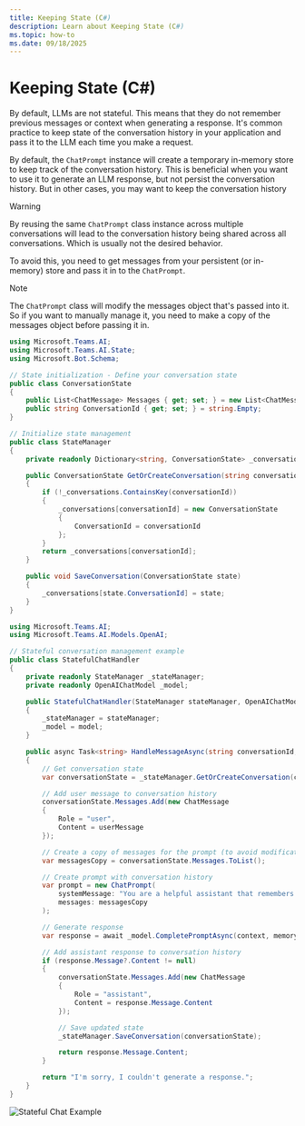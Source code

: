 ```yaml
---
title: Keeping State (C#)
description: Learn about Keeping State (C#)
ms.topic: how-to
ms.date: 09/18/2025
---
```


# Keeping State (C#)

By default, LLMs are not stateful. This means that they do not remember previous messages or context when generating a response.
It's common practice to keep state of the conversation history in your application and pass it to the LLM each time you make a request.

By default, the `ChatPrompt` instance will create a temporary in-memory store to keep track of the conversation history. This is beneficial
when you want to use it to generate an LLM response, but not persist the conversation history. But in other cases, you may want to keep the conversation history

> [!WARNING]
> By reusing the same `ChatPrompt` class instance across multiple conversations will lead to the conversation history being shared across all conversations. Which is usually not the desired behavior.

To avoid this, you need to get messages from your persistent (or in-memory) store and pass it in to the `ChatPrompt`.

> [!NOTE]
> The `ChatPrompt` class will modify the messages object that's passed into it. So if you want to manually manage it, you need to make a copy of the messages object before passing it in.

```csharp
using Microsoft.Teams.AI;
using Microsoft.Teams.AI.State;
using Microsoft.Bot.Schema;

// State initialization - Define your conversation state
public class ConversationState
{
    public List<ChatMessage> Messages { get; set; } = new List<ChatMessage>();
    public string ConversationId { get; set; } = string.Empty;
}

// Initialize state management
public class StateManager
{
    private readonly Dictionary<string, ConversationState> _conversations = new();

    public ConversationState GetOrCreateConversation(string conversationId)
    {
        if (!_conversations.ContainsKey(conversationId))
        {
            _conversations[conversationId] = new ConversationState
            {
                ConversationId = conversationId
            };
        }
        return _conversations[conversationId];
    }

    public void SaveConversation(ConversationState state)
    {
        _conversations[state.ConversationId] = state;
    }
}
```

```csharp
using Microsoft.Teams.AI;
using Microsoft.Teams.AI.Models.OpenAI;

// Stateful conversation management example
public class StatefulChatHandler
{
    private readonly StateManager _stateManager;
    private readonly OpenAIChatModel _model;

    public StatefulChatHandler(StateManager stateManager, OpenAIChatModel model)
    {
        _stateManager = stateManager;
        _model = model;
    }

    public async Task<string> HandleMessageAsync(string conversationId, string userMessage)
    {
        // Get conversation state
        var conversationState = _stateManager.GetOrCreateConversation(conversationId);

        // Add user message to conversation history
        conversationState.Messages.Add(new ChatMessage
        {
            Role = "user",
            Content = userMessage
        });

        // Create a copy of messages for the prompt (to avoid modification)
        var messagesCopy = conversationState.Messages.ToList();

        // Create prompt with conversation history
        var prompt = new ChatPrompt(
            systemMessage: "You are a helpful assistant that remembers our conversation.",
            messages: messagesCopy
        );

        // Generate response
        var response = await _model.CompletePromptAsync(context, memory, functions, tokenizer, template);

        // Add assistant response to conversation history
        if (response.Message?.Content != null)
        {
            conversationState.Messages.Add(new ChatMessage
            {
                Role = "assistant",
                Content = response.Message.Content
            });

            // Save updated state
            _stateManager.SaveConversation(conversationState);

            return response.Message.Content;
        }

        return "I'm sorry, I couldn't generate a response.";
    }
}
```

![Stateful Chat Example](~/assets/screenshots/stateful-chat-example.png)
